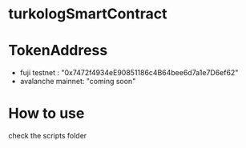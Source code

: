 # turkologSmartContract

# TokenAddress

- fuji testnet : "0x7472f4934eE90851186c4B64bee6d7a1e7D6ef62"
- avalanche mainnet: "coming soon"

# How to use
check the scripts folder
